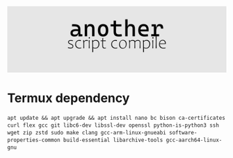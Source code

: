 ![other](https://github.com/Anothermi1/script-compile/raw/main/banner.png)

# Termux dependency

```apt update && apt upgrade && apt install nano bc bison ca-certificates curl flex gcc git libc6-dev libssl-dev openssl python-is-python3 ssh wget zip zstd sudo make clang gcc-arm-linux-gnueabi software-properties-common build-essential libarchive-tools gcc-aarch64-linux-gnu```
